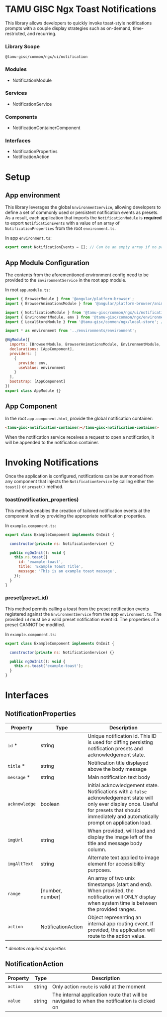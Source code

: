 
# TAMU GISC Ngx Toast Notifications

This library allows developers to quickly invoke toast-style notifications prompts with a couple display strategies such as on-demand, time-restricted, and recurring.

### Library Scope

`@tamu-gisc/common/ngx/ui/notification`

### Modules

- NotificationModule

### Services

- NotificationService

### Components

- NotificationContainerComponent

### Interfaces

- NotificationProperties
- NotificationAction

# Setup

## App environment

This library leverages the global `EnvironmentService`, allowing developers to define a set of commonly used or persistent notification events as presets. As a result, each application that imports the `NotificationModule` is **required** to export `NotificationEvents` with a value of an array of `NotificationProperties` from the root `environment.ts`.

In app `environment.ts`:

```js
export const NotificationEvents = []; // Can be an empty array if no presets are being registered.
```

## App Module Configuration

The contents from the aforementioned environment config need to be provided to the `EnvironmentService` in the root app module.

In root `app.module.ts`:

```js
import { BrowserModule } from '@angular/platform-browser';
import { BrowserAnimationsModule } from '@angular/platform-browser/animations';

import { NotificationModule } from '@tamu-gisc/common/ngx/ui/notification';
import { EnvironmentModule, env } from '@tamu-gisc/common/ngx/environment';
import { LocalStoreModule } from '@tamu-gisc/common/ngx/local-store'; // Used to persist notification event presets

import * as environment from '../environments/environment';

@NgModule({
  imports: [BrowserModule, BrowserAnimationsModule, EnvironmentModule, LocalStoreModule, NotificationModule],
  declarations: [AppComponent],
  providers: [
    {
      provide: env,
      useValue: environment
    }
  ],
  bootstrap: [AppComponent]
})
export class AppModule {}
```

## App Component

In the root `app.component.html`, provide the global notification container:

```html
<tamu-gisc-notification-container></tamu-gisc-notification-container>
```

When the notification service receives a request to open a notification, it will be appended to the notification container.

# Invoking Notifications

Once the application is configured, notifications can be summoned from any component that injects the `NotificationService` by calling either the `toast()` or `preset()` method.

### toast(notification_properties)

This methods enables the creation of tailored notification events at the component level by providing the appropriate notification properties.

In `example.component.ts`:

```js
export class ExampleComponent implements OnInit {

  constructor(private ns: NotificationService) {}

  public ngOnInit(): void {
    this.ns.toast({
      id: 'example-toast',
      title: 'Example Toast Title',
      message: 'This is an example toast message',
    });
  }
}
```

### preset(preset_id)

This method permits calling a toast from the preset notification events registered against the `EnvironmentService` from the app `environment.ts`. The provided `id` must be a valid preset notification event id. The properties of a preset CANNOT be modified.

In `example.component.ts`:

```js
export class ExampleComponent implements OnInit {

  constructor(private ns: NotificationService) {}

  public ngOnInit(): void {
    this.ns.toast('example-toast');
  }
}
```

# Interfaces

## NotificationProperties

| Property      | Type               | Description                                                                                                                                                                                             |
| ------------- | ------------------ | ------------------------------------------------------------------------------------------------------------------------------------------------------------------------------------------------------- |
| `id` \*       | string             | Unique notification id. This ID is used for diffing persisting notification presets and acknowledgement state.                                                                                          |
| `title` \*    | string             | Notification title displayed above the body message                                                                                                                                                     |
| `message` \*  | string             | Main notification text body                                                                                                                                                                             |
| `acknowledge` | boolean            | Initial acknowledgement state. Notifications with a `false` acknowledgement state will only ever display once. Useful for presets that should immediately and automatically prompt on application load. |
| `imgUrl`      | string             | When provided, will load and display the image left of the title and message body column.                                                                                                               |
| `imgAltText`  | string             | Alternate text applied to image element for accessibility purposes.                                                                                                                                     |
| `range`       | [number, number]   | An array of two unix timestamps (start and end). When provided, the notification will ONLY display when system time is between the provided ranges.                                                     |
| `action`      | NotificationAction | Object representing an internal app routing event. If provided, the application will route to the action value.                                                                                         |

_\* denotes required properties_


## NotificationAction

|   Property | Type | Description  |
|---|---|---|
| `action` | string | Only action `route` is valid at the moment |
| `value` | string | The internal application route that will be navigated to when the notification is clicked on  |


